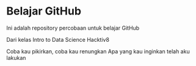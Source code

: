 # Belajar GitHub

Ini adalah repository percobaan untuk belajar GitHub

Dari kelas Intro to Data Science Hacktiv8

Coba kau pikirkan, coba kau renungkan
Apa yang kau inginkan telah aku lakukan